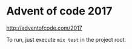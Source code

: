 # Advent of code 2017

http://adventofcode.com/2017

To run, just execute `mix test` in the project root.

